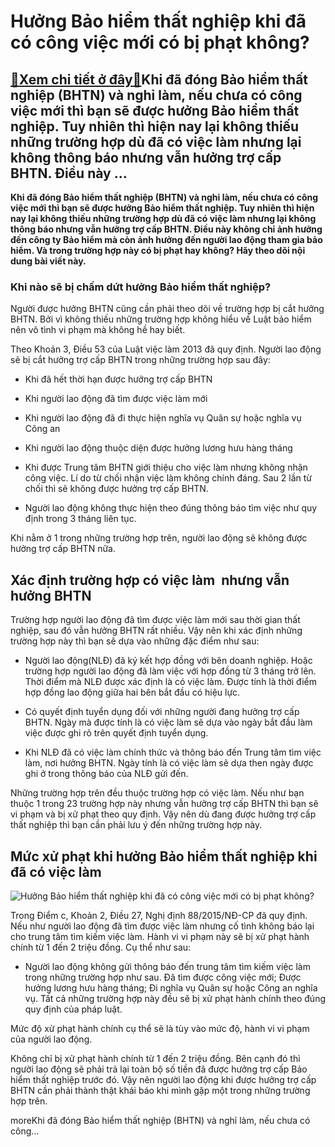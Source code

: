 Hưởng Bảo hiểm thất nghiệp khi đã có công việc mới có bị phạt không?
====================================================================

[:gift:Xem chi tiết ở đây:gift:](https://hddtvn.com/huong-bao-hiem-that-nghiep-khi-da-co-cong-viec-moi-co-bi-phat-khong/)Khi đã đóng Bảo hiểm thất nghiệp (BHTN) và nghỉ làm, nếu chưa có công việc mới thì bạn sẽ được hưởng Bảo hiểm thất nghiệp. Tuy nhiên thì hiện nay lại không thiếu những trường hợp dù đã có việc làm nhưng lại không thông báo nhưng vẫn hưởng trợ cấp BHTN. Điều này …
-----------------------------------------------------------------------------------------------------------------------------------------------------------------------------------------------------------------------------------------------------------------------

**Khi đã đóng Bảo hiểm thất nghiệp (BHTN) và nghỉ làm, nếu chưa có công việc mới thì bạn sẽ được hưởng Bảo hiểm thất nghiệp. Tuy nhiên thì hiện nay lại không thiếu những trường hợp dù đã có việc làm nhưng lại không thông báo nhưng vẫn hưởng trợ cấp BHTN. Điều này không chỉ ảnh hưởng đến công ty Bảo hiểm mà còn ảnh hưởng đến người lao động tham gia bảo hiểm. Và trong trường hợp này có bị phạt hay không? Hãy theo dõi nội dung bài viết này.**



### Khi nào sẽ bị chấm dứt hưởng Bảo hiểm thất nghiệp?


Người được hưởng BHTN cũng cần phải theo dõi về trường hợp bị cắt hưởng BHTN. Bởi vì không thiếu những trường hợp không hiểu về Luật bảo hiểm nên vô tình vi phạm mà không hề hay biết.


Theo Khoản 3, Điều 53 của Luật việc làm 2013 đã quy định. Người lao động sẽ bị cắt hưởng trợ cấp BHTN trong những trường hợp sau đây:




* Khi đã hết thời hạn được hưởng trợ cấp BHTN

* Khi người lao động đã tìm được việc làm mới

* Khi người lao động đã đi thực hiện nghĩa vụ Quân sự hoặc nghĩa vụ Công an

* Khi người lao động thuộc diện được hưởng lương hưu hàng tháng

* Khi được Trung tâm BHTN giới thiệu cho việc làm nhưng không nhận công việc. Lí do từ chối nhận việc làm không chính đáng. Sau 2 lần từ chối thì sẽ không được hưởng trợ cấp BHTN.

* Người lao động không thực hiện theo đúng thông báo tìm việc như quy định trong 3 tháng liên tục.



Khi nằm ở 1 trong những trường hợp trên, người lao động sẽ không được hưởng trợ cấp BHTN nữa.


Xác định trường hợp có việc làm  nhưng vẫn  hưởng BHTN
------------------------------------------------------


Trường hợp người lao động đã tìm được việc làm mới sau thời gian thất nghiệp, sau đó vẫn hưởng BHTN rất nhiều. Vậy nên khi xác định những trường hợp này thì bạn sẽ dựa vào những đặc điểm như sau:




* Người lao động(NLĐ) đã ký kết hợp đồng với bên doanh nghiệp. Hoặc trường hợp người lao động đã làm việc với hợp đồng từ 3 tháng trở lên. Thời điểm mà NLĐ được xác định là có việc làm. Được tính là thời điểm hợp đồng lao động giữa hai bên bắt đầu có hiệu lực.

* Có quyết định tuyển dụng đối với những người đang hưởng trợ cấp BHTN. Ngày mà được tính là có việc làm sẽ dựa vào ngày bắt đầu làm việc được ghi rõ trên quyết định tuyển dụng.

* Khi NLĐ đã có việc làm chính thức và thông báo đến Trung tâm tìm việc làm, nơi hưởng BHTN. Ngày tính là có việc làm sẽ dựa then ngày được ghi ở trong thông báo của NLĐ gửi đến.



Những trường hợp trên đều thuộc trường hợp có việc làm. Nếu như bạn thuộc 1 trong 23 trường hợp này nhưng vẫn hưởng trợ cấp BHTN thì bạn sẽ vi phạm và bị xử phạt theo quy định. Vậy nên dù đang được hưởng trợ cấp thất nghiệp thì bạn cần phải lưu ý đến những trường hợp này.


Mức xử phạt khi hưởng Bảo hiểm thất nghiệp khi đã có việc làm
-------------------------------------------------------------


![Hưởng Bảo hiểm thất nghiệp khi đã có công việc mới có bị phạt không?](https://hddtvn.com/wp-content/uploads/2021/01/5002_tang-luong-co-so-len-1-39-trieu-thang-tu-1-7-2018.gif)


Trong Điểm c, Khoản 2, Điều 27, Nghị định 88/2015/NĐ-CP đã quy định. Nếu như người lao động đã tìm được việc làm nhưng cố tình không báo lại cho trung tâm tìm kiếm việc làm. Hành vi vi phạm này sẽ bị xử phạt hành chính từ 1 đến 2 triệu đồng. Cụ thể như sau:




* Người lao động không gửi thông báo đến trung tâm tìm kiếm việc làm trong những trường hợp như sau. Đã tìm được công việc mới; Được hưởng lương hưu hàng tháng; Đi nghĩa vụ Quân sự hoặc Công an nghĩa vụ. Tất cả những trường hợp này đều sẽ bị xử phạt hành chính theo đúng quy định của pháp luật.



Mức độ xử phạt hành chính cụ thể sẽ là tùy vào mức độ, hành vi vi phạm của người lao động.


Không chỉ bị xử phạt hành chính từ 1 đến 2 triệu đồng. Bên cạnh đó thì người lao động sẽ phải trả lại toàn bộ số tiền đã được hưởng trợ cấp Bảo hiểm thất nghiệp trước đó. Vậy nên người lao động khi được hưởng trợ cấp BHTN cần phải thành thật khái báo khi mình gặp một trong những trường hợp trên.


moreKhi đã đóng Bảo hiểm thất nghiệp (BHTN) và nghỉ làm, nếu chưa có công…

